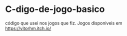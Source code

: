 # C-digo-de-jogo-basico
código que usei nos jogos que fiz.
Jogos disponiveis em https://vitorhm.itch.io/ 
